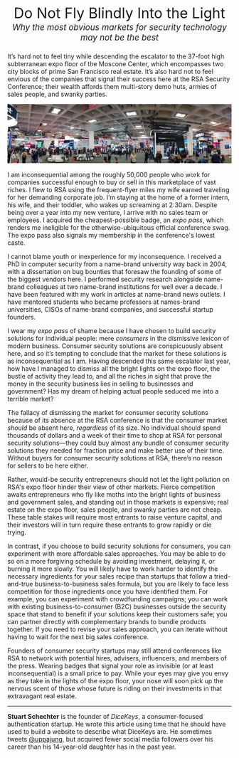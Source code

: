 
<div style="font-size:24pt; text-align:center; margin-bottom: 1pt">
Do Not Fly Blindly Into the Light
</div><div style="font-size:14pt; text-align:center; margin-top:1pt;margin-bottom:16pt;font-style:italic;">
Why the most obvious markets for security technology may not be the best
</div>

It’s hard not to feel tiny while descending the escalator to the 37-foot high subterranean expo floor of the Moscone Center, which encompasses two city blocks of prime San Francisco real estate. It’s also hard not to feel envious of the companies that signal their success here at the RSA Security Conference; their wealth affords them multi-story demo huts, armies of sales people, and swanky parties.

<img src="images/do-not-fly-blindly-into-the-light/the-expo-floor-wide.jpg" alt="The massive RSA expo floor"/>

I am inconsequential among the roughly 50,000 people who work for companies successful enough to buy or sell in this marketplace of vast riches. I flew to RSA using the frequent-flyer miles my wife earned traveling for her demanding corporate job. I’m staying at the home of a former intern, his wife, and their toddler, who wakes up screaming at 2:30am. Despite being over a year into my new venture, I arrive with no sales team or employees. I acquired the cheapest-possible badge, an *expo pass*, which renders me ineligible for the otherwise-ubiquitous official conference swag. The expo pass also signals my membership in the conference's lowest caste.

I cannot blame youth or inexperience for my inconsequence. I received a PhD in computer security from a name-brand university way back in 2004, with a dissertation on bug bounties that foresaw the founding of some of the biggest vendors here. I performed security research alongside name-brand colleagues at two name-brand institutions for well over a decade. I have been featured with my work in articles at name-brand news outlets. I have mentored students who became professors at names-brand universities, CISOs of name-brand companies, and successful startup founders.

I wear my *expo pass* of shame because I have chosen to build security solutions for individual people: mere *consumers* in the dismissive lexicon of modern business. Consumer security solutions are conspicuously absent here, and so it’s tempting to conclude that the market for these solutions is as inconsequential as I am.  Having descended this same escalator last year, how have I managed to dismiss all the bright lights on the expo floor, the bustle of activity they lead to, and all the riches in sight that prove the money in the security business lies in selling to businesses and government?  Has my dream of helping actual people seduced me into a terrible market?

The fallacy of dismissing the market for consumer security solutions because of its absence at the RSA conference is that the consumer market *should* be absent here, *regardless* of its size. No individual should spend thousands of dollars and a week of their time to shop at RSA for personal security solutions—they could buy almost any bundle of consumer security solutions they needed for fraction price and make better use of their time. Without buyers for consumer security solutions at RSA, there’s no reason for sellers to be here either.

Rather, would-be security entrepreneurs should not let the light pollution on RSA's expo floor hinder their view of other markets. Fierce competition awaits entrepreneurs who fly like moths into the bright lights of business and government sales, and standing out in those markets is expensive; real estate on the expo floor, sales people, and swanky parties are not cheap. These table stakes will require most entrants to raise venture capital, and their investors will in turn require these entrants to grow rapidly or die trying.

In contrast, if you choose to build security solutions for consumers, you can experiment with more affordable sales approaches. You may be able to do so on a more forgiving schedule by avoiding investment, delaying it, or burning it more slowly. You will likely have to work harder to identify the necessary ingredients for your sales recipe than startups that follow a tried-and-true business-to-business sales formula, but you are likely to face less competition for those ingredients once you have identified them. For example, you can experiment with crowdfunding campaigns; you can work with existing business-to-consumer (B2C) businesses outside the security space that stand to benefit if your solutions keep their customers safe; you can partner directly with complementary brands to bundle products together. If you need to revise your sales approach, you can iterate without having to wait for the next big sales conference.

Founders of consumer security startups may still attend conferences like RSA to network with potential hires, advisers, influencers, and members of the press. Wearing badges that signal your role as invisible (or at least inconsequential) is a small price to pay. While your eyes may give you envy as they take in the lights of the expo floor, your nose will soon pick up the nervous scent of those whose future is riding on their investments in that extravagant real estate.

---

**Stuart Schechter** is the founder of *DiceKeys*, a consumer-focused authentication startup. He wrote this article using time that he should have used to build a website to describe what DiceKeys are. He sometimes tweets [@uppajung](https://twitter.com/uppajung), but acquired fewer social media followers over his career than his 14-year-old daughter has in the past year.
